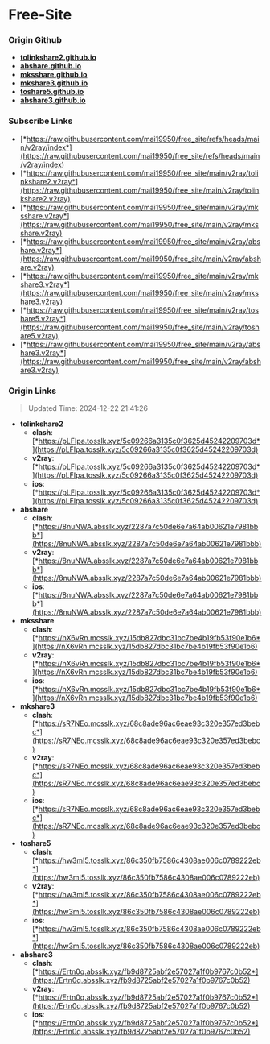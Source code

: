 # Free-Site

### Origin Github

- [**tolinkshare2.github.io**](https://github.com/tolinkshare2/tolinkshare2.github.io)
- [**abshare.github.io**](https://github.com/abshare/abshare.github.io)
- [**mksshare.github.io**](https://github.com/mksshare/mksshare.github.io)
- [**mkshare3.github.io**](https://github.com/mkshare3/mkshare3.github.io)
- [**toshare5.github.io**](https://github.com/toshare5/toshare5.github.io)
- [**abshare3.github.io**](https://github.com/abshare3/abshare3.github.io)

### Subscribe Links

- [*https://raw.githubusercontent.com/mai19950/free_site/refs/heads/main/v2ray/index*](https://raw.githubusercontent.com/mai19950/free_site/refs/heads/main/v2ray/index)
- [*https://raw.githubusercontent.com/mai19950/free_site/main/v2ray/tolinkshare2.v2ray*](https://raw.githubusercontent.com/mai19950/free_site/main/v2ray/tolinkshare2.v2ray)
- [*https://raw.githubusercontent.com/mai19950/free_site/main/v2ray/mksshare.v2ray*](https://raw.githubusercontent.com/mai19950/free_site/main/v2ray/mksshare.v2ray)
- [*https://raw.githubusercontent.com/mai19950/free_site/main/v2ray/abshare.v2ray*](https://raw.githubusercontent.com/mai19950/free_site/main/v2ray/abshare.v2ray)
- [*https://raw.githubusercontent.com/mai19950/free_site/main/v2ray/mkshare3.v2ray*](https://raw.githubusercontent.com/mai19950/free_site/main/v2ray/mkshare3.v2ray)
- [*https://raw.githubusercontent.com/mai19950/free_site/main/v2ray/toshare5.v2ray*](https://raw.githubusercontent.com/mai19950/free_site/main/v2ray/toshare5.v2ray)
- [*https://raw.githubusercontent.com/mai19950/free_site/main/v2ray/abshare3.v2ray*](https://raw.githubusercontent.com/mai19950/free_site/main/v2ray/abshare3.v2ray)

### Origin Links

> Updated Time: 2024-12-22 21:41:26

- **tolinkshare2**
  - **clash**: [*https://pLFIpa.tosslk.xyz/5c09266a3135c0f3625d45242209703d*](https://pLFIpa.tosslk.xyz/5c09266a3135c0f3625d45242209703d)
  - **v2ray**: [*https://pLFIpa.tosslk.xyz/5c09266a3135c0f3625d45242209703d*](https://pLFIpa.tosslk.xyz/5c09266a3135c0f3625d45242209703d)
  - **ios**: [*https://pLFIpa.tosslk.xyz/5c09266a3135c0f3625d45242209703d*](https://pLFIpa.tosslk.xyz/5c09266a3135c0f3625d45242209703d)
- **abshare**
  - **clash**: [*https://8nuNWA.absslk.xyz/2287a7c50de6e7a64ab00621e7981bbb*](https://8nuNWA.absslk.xyz/2287a7c50de6e7a64ab00621e7981bbb)
  - **v2ray**: [*https://8nuNWA.absslk.xyz/2287a7c50de6e7a64ab00621e7981bbb*](https://8nuNWA.absslk.xyz/2287a7c50de6e7a64ab00621e7981bbb)
  - **ios**: [*https://8nuNWA.absslk.xyz/2287a7c50de6e7a64ab00621e7981bbb*](https://8nuNWA.absslk.xyz/2287a7c50de6e7a64ab00621e7981bbb)
- **mksshare**
  - **clash**: [*https://nX6vRn.mcsslk.xyz/15db827dbc31bc7be4b19fb53f90e1b6*](https://nX6vRn.mcsslk.xyz/15db827dbc31bc7be4b19fb53f90e1b6)
  - **v2ray**: [*https://nX6vRn.mcsslk.xyz/15db827dbc31bc7be4b19fb53f90e1b6*](https://nX6vRn.mcsslk.xyz/15db827dbc31bc7be4b19fb53f90e1b6)
  - **ios**: [*https://nX6vRn.mcsslk.xyz/15db827dbc31bc7be4b19fb53f90e1b6*](https://nX6vRn.mcsslk.xyz/15db827dbc31bc7be4b19fb53f90e1b6)
- **mkshare3**
  - **clash**: [*https://sR7NEo.mcsslk.xyz/68c8ade96ac6eae93c320e357ed3bebc*](https://sR7NEo.mcsslk.xyz/68c8ade96ac6eae93c320e357ed3bebc)
  - **v2ray**: [*https://sR7NEo.mcsslk.xyz/68c8ade96ac6eae93c320e357ed3bebc*](https://sR7NEo.mcsslk.xyz/68c8ade96ac6eae93c320e357ed3bebc)
  - **ios**: [*https://sR7NEo.mcsslk.xyz/68c8ade96ac6eae93c320e357ed3bebc*](https://sR7NEo.mcsslk.xyz/68c8ade96ac6eae93c320e357ed3bebc)
- **toshare5**
  - **clash**: [*https://hw3mI5.tosslk.xyz/86c350fb7586c4308ae006c0789222eb*](https://hw3mI5.tosslk.xyz/86c350fb7586c4308ae006c0789222eb)
  - **v2ray**: [*https://hw3mI5.tosslk.xyz/86c350fb7586c4308ae006c0789222eb*](https://hw3mI5.tosslk.xyz/86c350fb7586c4308ae006c0789222eb)
  - **ios**: [*https://hw3mI5.tosslk.xyz/86c350fb7586c4308ae006c0789222eb*](https://hw3mI5.tosslk.xyz/86c350fb7586c4308ae006c0789222eb)
- **abshare3**
  - **clash**: [*https://Ertn0q.absslk.xyz/fb9d8725abf2e57027a1f0b9767c0b52*](https://Ertn0q.absslk.xyz/fb9d8725abf2e57027a1f0b9767c0b52)
  - **v2ray**: [*https://Ertn0q.absslk.xyz/fb9d8725abf2e57027a1f0b9767c0b52*](https://Ertn0q.absslk.xyz/fb9d8725abf2e57027a1f0b9767c0b52)
  - **ios**: [*https://Ertn0q.absslk.xyz/fb9d8725abf2e57027a1f0b9767c0b52*](https://Ertn0q.absslk.xyz/fb9d8725abf2e57027a1f0b9767c0b52)
